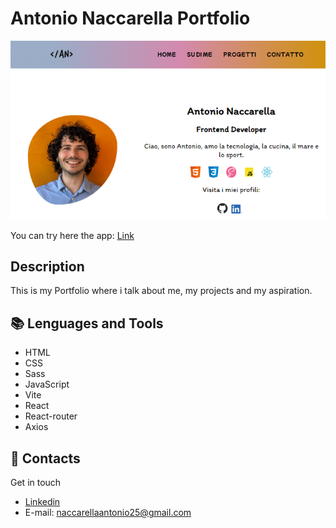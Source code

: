 # Antonio Naccarella Portfolio

![Portfolio](src/assets/img/portfolio-screen.png "Screen of the app.")

You can try here the app: [Link](https://antonionaccarella.netlify.app)

## Description

This is my Portfolio where i talk about me, my projects and my aspiration.

## :books: Lenguages and Tools

- HTML
- CSS
- Sass
- JavaScript
- Vite
- React
- React-router
- Axios

## :e-mail: Contacts

Get in touch

- [Linkedin](https://www.linkedin.com/in/antonio-naccarella-31976725a/)
- E-mail: naccarellaantonio25@gmail.com

